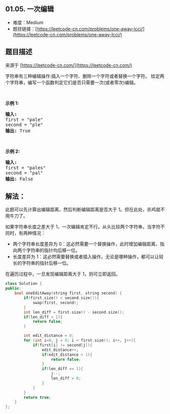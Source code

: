 ##  01.05. 一次编辑

- 难度：Medium
- 题目链接：[https://leetcode-cn.com/problems/one-away-lcci/](https://leetcode-cn.com/problems/one-away-lcci/)


## 题目描述

来源于 [https://leetcode-cn.com/](https://leetcode-cn.com/)

<p>字符串有三种编辑操作:插入一个字符、删除一个字符或者替换一个字符。 给定两个字符串，编写一个函数判定它们是否只需要一次(或者零次)编辑。</p>

<p>&nbsp;</p>

<p><strong>示例&nbsp;1:</strong></p>

<pre><strong>输入:</strong> 
first = &quot;pale&quot;
second = &quot;ple&quot;
<strong>输出:</strong> True</pre>

<p>&nbsp;</p>

<p><strong>示例&nbsp;2:</strong></p>

<pre><strong>输入:</strong> 
first = &quot;pales&quot;
second = &quot;pal&quot;
<strong>输出:</strong> False
</pre>


## 解法：

此题可以先计算出编辑距离，然后判断编辑距离是否大于 1。但在此处，杀鸡就不用牛刀了。

如果字符串长度之差大于 1，一次编辑肯定不行。从头比较两个字符串，当字符不同时，有两种情况：

- 两个字符串长度差异为 0：这必然需要一个替换操作，此时增加编辑距离，指向两个字符串的指针均后移一位。
- 长度差异为 1：这必然需要替换或者插入操作，无论是哪种操作，都可以让较长的字符串的指针后移一位。

在遍历过程中，一旦发现编辑距离大于 1，则可立即返回。

```c++
class Solution {
public:
    bool oneEditAway(string first, string second) {
        if(first.size() < second.size()){
            swap(first, second);
        }
        int len_diff = first.size() - second.size();
        if(len_diff > 1){
            return false;
        }

        int edit_distance = 0; 
        for (int i=0, j = 0; i < first.size(); i++, j++){
            if(first[i] != second[j]){
                edit_distance++;
                if(edit_distance > 1){
                    return false;
                }
                if(len_diff == 1){
                    j--;
                    len_diff = 0;
                }
            }
        }
        return true;
    }
};
```